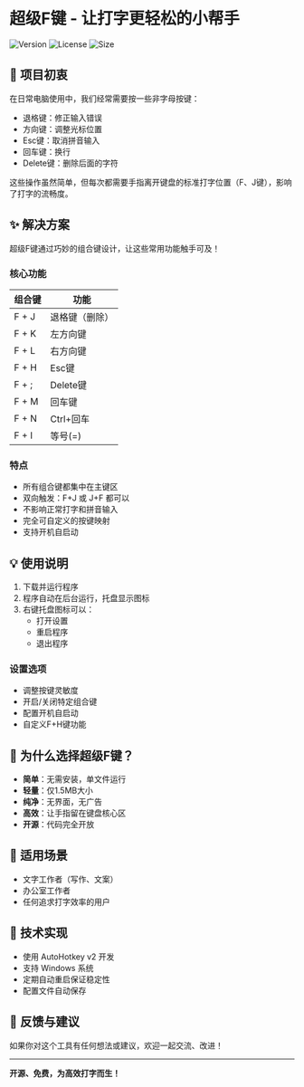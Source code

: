 # 超级F键 - 让打字更轻松的小帮手

![Version](https://img.shields.io/badge/version-1.0-blue.svg)
![License](https://img.shields.io/badge/license-MIT-green.svg)
![Size](https://img.shields.io/badge/size-1.5MB-lightgrey.svg)

## 🎯 项目初衷

在日常电脑使用中，我们经常需要按一些非字母按键：
- 退格键：修正输入错误
- 方向键：调整光标位置
- Esc键：取消拼音输入
- 回车键：换行
- Delete键：删除后面的字符

这些操作虽然简单，但每次都需要手指离开键盘的标准打字位置（F、J键），影响了打字的流畅度。

## ✨ 解决方案

超级F键通过巧妙的组合键设计，让这些常用功能触手可及！

### 核心功能
| 组合键 | 功能 |
|-------|------|
| F + J | 退格键（删除） |
| F + K | 左方向键 |
| F + L | 右方向键 |
| F + H | Esc键 |
| F + ; | Delete键 |
| F + M | 回车键 |
| F + N | Ctrl+回车 |
| F + I | 等号(=) |

### 特点
- 所有组合键都集中在主键区
- 双向触发：F+J 或 J+F 都可以
- 不影响正常打字和拼音输入
- 完全可自定义的按键映射
- 支持开机自启动

## 💡 使用说明

1. 下载并运行程序
2. 程序自动在后台运行，托盘显示图标
3. 右键托盘图标可以：
   - 打开设置
   - 重启程序
   - 退出程序

### 设置选项
- 调整按键灵敏度
- 开启/关闭特定组合键
- 配置开机自启动
- 自定义F+H键功能

## 🌟 为什么选择超级F键？

- **简单**：无需安装，单文件运行
- **轻量**：仅1.5MB大小
- **纯净**：无界面，无广告
- **高效**：让手指留在键盘核心区
- **开源**：代码完全开放

## 🎨 适用场景

- 文字工作者（写作、文案）
- 办公室工作者
- 任何追求打字效率的用户

## 🔧 技术实现

- 使用 AutoHotkey v2 开发
- 支持 Windows 系统
- 定期自动重启保证稳定性
- 配置文件自动保存

## 📝 反馈与建议

如果你对这个工具有任何想法或建议，欢迎一起交流、改进！

---

**开源、免费，为高效打字而生！** 
